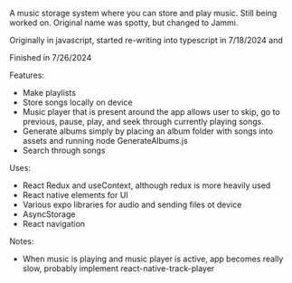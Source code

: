 A music storage system where you can store and play music. Still being worked on. Original name was spotty, but changed to Jammi. 

Originally in javascript, started re-writing into typescript in 7/18/2024 and

Finished in 7/26/2024

Features:
- Make playlists
- Store songs locally on device
- Music player that is present around the app allows user to skip, go to previous, pause, play, and seek through currently playing songs.
- Generate albums simply by placing an album folder with songs into assets and running node GenerateAlbums.js
- Search through songs

Uses:
- React Redux and useContext, although redux is more heavily used
- React native elements for UI
- Various expo libraries for audio and sending files ot device
- AsyncStorage
- React navigation

Notes:
- When music is playing and music player is active, app becomes really slow, probably implement react-native-track-player
